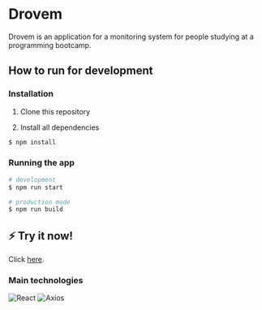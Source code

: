 # Drovem

Drovem is an application for a monitoring system for people studying at a programming bootcamp.

## How to run for development

### Installation

1. Clone this repository

2. Install all dependencies

```bash
$ npm install
```

### Running the app

```bash
# development
$ npm run start

# production mode
$ npm run build
```

## ⚡ Try it now!

Click [here](https://drovem-front.vercel.app/).


### Main technologies

![React](https://img.shields.io/badge/react-%2320232a.svg?style=flat&logo=react&logoColor=%2361DAFB)
![Axios](https://img.shields.io/badge/axios-671ddf?&style=flat&logo=axios&logoColor=white)